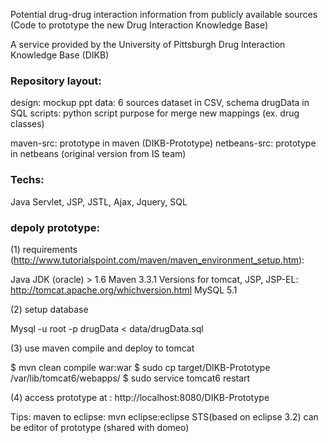 Potential drug-drug interaction information from publicly
available sources (Code to prototype the new Drug Interaction Knowledge Base)

A service provided by the University of Pittsburgh Drug Interaction Knowledge Base (DIKB)

### Repository layout:

design: mockup ppt
data: 6 sources dataset in CSV, schema drugData in SQL
scripts: python script purpose for merge new mappings (ex. drug classes)

maven-src: prototype in maven (DIKB-Prototype)
netbeans-src: prototype in netbeans (original version from IS team)

### Techs:

Java Servlet, JSP, JSTL, Ajax, Jquery, SQL


### depoly prototype:

(1) requirements (http://www.tutorialspoint.com/maven/maven_environment_setup.htm):

Java JDK (oracle) > 1.6
Maven 3.3.1
Versions for tomcat, JSP, JSP-EL: http://tomcat.apache.org/whichversion.html
MySQL 5.1

(2) setup database

Mysql -u root -p drugData < data/drugData.sql

(3) use maven compile and deploy to tomcat

$ mvn clean compile war:war
$ sudo cp target/DIKB-Prototype /var/lib/tomcat6/webapps/
$ sudo service tomcat6 restart

(4) access prototype at : http://localhost:8080/DIKB-Prototype

Tips:
maven to eclipse: mvn eclipse:eclipse
STS(based on eclipse 3.2) can be editor of prototype (shared with domeo)

 